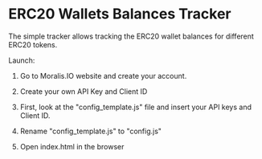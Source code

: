 # ERC20 Wallets Balances Tracker

The simple tracker allows tracking the ERC20 wallet balances for different ERC20 tokens.

Launch:

1. Go to Moralis.IO website and create your account.

2. Create your own API Key and Client ID

3. First, look at the "config_template.js" file and insert your API keys and Client ID.

4. Rename "config_template.js" to "config.js"

5. Open index.html in the browser